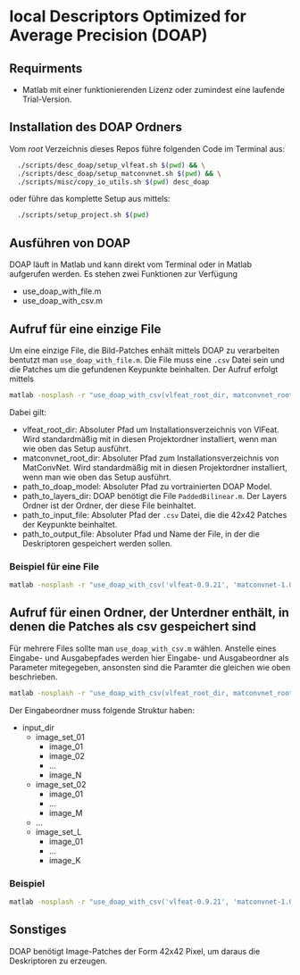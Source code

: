 # local Descriptors Optimized for Average Precision (DOAP)
## Requirments
- Matlab mit einer funktionierenden Lizenz oder zumindest eine laufende Trial-Version.

## Installation des DOAP Ordners
Vom $root$ Verzeichnis dieses Repos führe folgenden Code im Terminal aus:
```bash
  ./scripts/desc_doap/setup_vlfeat.sh $(pwd) && \
  ./scripts/desc_doap/setup_matconvnet.sh $(pwd) && \
  ./scripts/misc/copy_io_utils.sh $(pwd) desc_doap
```

oder führe das komplette Setup aus mittels:
```bash
  ./scripts/setup_project.sh $(pwd)
```

## Ausführen von DOAP
DOAP läuft in Matlab und kann direkt vom Terminal oder in Matlab aufgerufen werden. Es stehen zwei Funktionen zur Verfügung
- use_doap_with_file.m
- use_doap_with_csv.m

## Aufruf für eine einzige File
Um eine einzige File, die Bild-Patches enhält mittels DOAP zu verarbeiten bentutzt man `use_doap_with_file.m`. Die File muss eine `.csv` Datei sein und die Patches um die gefundenen Keypunkte beinhalten. Der Aufruf erfolgt mittels

```bash
matlab -nosplash -r "use_doap_with_csv(vlfeat_root_dir, matconvnet_root_dir, path_to_doap_model, path_to_layers_dir, path_to_input_file, path_to_output_file);quit"
```

Dabei gilt:
- vlfeat_root_dir: Absoluter Pfad um Installationsverzeichnis von VlFeat. Wird standardmäßig mit in diesen Projektordner installiert, wenn man wie oben das Setup ausführt.
- matconvnet_root_dir: Absoluter Pfad zum Installationsverzeichnis von MatConvNet. Wird standardmäßig mit in diesen Projektordner installiert, wenn man wie oben das Setup ausführt.
- path_to_doap_model: Absoluter Pfad zu vortrainierten DOAP Model.
- path_to_layers_dir: DOAP benötigt die File `PaddedBilinear.m`. Der Layers Ordner ist der Ordner, der diese File beinhaltet.
- path_to_input_file: Absoluter Pfad der `.csv` Datei, die die 42x42 Patches der Keypunkte beinhaltet.
- path_to_output_file: Absoluter Pfad und Name der File, in der die Deskriptoren gespeichert werden sollen.

### Beispiel für eine File
```bash
matlab -nosplash -r "use_doap_with_csv('vlfeat-0.9.21', 'matconvnet-1.0-beta25', 'HPatches_ST_LM_128d.mat', '.', 'test_in/patches.csv', 'test_out/descriptors.csv');quit"]
```

## Aufruf für einen Ordner, der Unterdner enthält, in denen die Patches als csv gespeichert sind
Für mehrere Files sollte man `use_doap_with_csv.m` wählen. Anstelle eines Eingabe- und Ausgabepfades werden hier Eingabe- und Ausgabeordner als Parameter mitegegeben, ansonsten sind die Paramter die gleichen wie oben beschrieben.


```bash
matlab -nosplash -r "use_doap_with_csv(vlfeat_root_dir, matconvnet_root_dir, path_to_doap_model, path_to_layers_dir, path_to_input_dir, path_to_output_dir);quit"
```

Der Eingabeordner muss folgende Struktur haben:
- input_dir
  - image_set_01
    - image_01
    - image_02
    - ...
    - image_N
  - image_set_02
    - image_01
    - ...
    - image_M
  - ...
  - image_set_L
    - image_01
    - ...
    - image_K

### Beispiel
```bash
matlab -nosplash -r "use_doap_with_csv('vlfeat-0.9.21', 'matconvnet-1.0-beta25', 'HPatches_ST_LM_128d.mat', '.', 'test_in', 'test_out');quit"]
```

## Sonstiges
DOAP benötigt Image-Patches der Form 42x42 Pixel, um daraus die Deskriptoren zu erzeugen.
